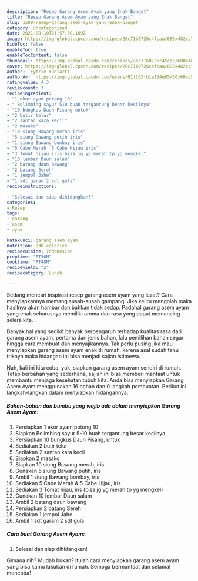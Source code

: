 ```yaml
---
description: "Resep Garang Asem Ayam yang Enak Banget"
title: "Resep Garang Asem Ayam yang Enak Banget"
slug: 1588-resep-garang-asem-ayam-yang-enak-banget
category: Uncategorized
date: 2021-08-10T21:57:50.169Z
image: https://img-global.cpcdn.com/recipes/26c71b0726c4fcaa/680x482cq70/garang-asem-ayam-foto-resep-utama.jpg
hideToc: false
enableToc: true
enableTocContent: false
thumbnail: https://img-global.cpcdn.com/recipes/26c71b0726c4fcaa/680x482cq70/garang-asem-ayam-foto-resep-utama.jpg
cover: https://img-global.cpcdn.com/recipes/26c71b0726c4fcaa/680x482cq70/garang-asem-ayam-foto-resep-utama.jpg
author:  Fytrie Yuniarti
authorAv:  https://img-global.cpcdn.com/users/91f163fb1e134e85/60x60cq50/avatar.jpg
ratingvalue: 4.3
reviewcount: 3
recipeingredient:
- "1 ekor ayam potong 10"
- " Belimbing sayur 510 buah tergantung besar kecilnya"
- "10 bungkus Daun Pisang untuk"
- "2 butir telur"
- "2 santan kara kecil"
- "2 masako"
- "10 siung Bawang merah iris"
- "5 siung Bawang putih iris"
- "1 siung Bawang bombay iris"
- "5 Cabe Merah  5 Cabe Hijau iris"
- "3 Tomat hijau iris bisa jg yg merah tp yg mengkel"
- "10 lembar Daun salam"
- "2 batang daun bawang"
- "2 batang Sereh"
- "1 jempol Jahe"
- "1 sdt garam 2 sdt gula"
recipeinstructions:

- "Selesai dan siap dihidangkan!"
categories:
- Resep
tags:
- garang
- asem
- ayam

katakunci: garang asem ayam 
nutrition: 238 calories
recipecuisine: Indonesian
preptime: "PT30M"
cooktime: "PT48M"
recipeyield: "2"
recipecategory: Lunch

---
```



Sedang mencari inspirasi resep garang asem ayam yang lezat? Cara menyiapkannya memang susah-susah gampang. Jika keliru mengolah maka hasilnya akan hambar dan bahkan tidak sedap. Padahal garang asem ayam yang enak seharusnya memiliki aroma dan rasa yang dapat memancing selera kita.




Banyak hal yang sedikit banyak berpengaruh terhadap kualitas rasa dari garang asem ayam, pertama dari jenis bahan, lalu pemilihan bahan segar hingga cara membuat dan menyajikannya. Tak perlu pusing jika mau menyiapkan garang asem ayam enak di rumah, karena asal sudah tahu triknya maka hidangan ini bisa menjadi sajian istimewa.


Nah, kali ini kita coba, yuk, siapkan garang asem ayam sendiri di rumah. Tetap berbahan yang sederhana, sajian ini bisa memberi manfaat untuk membantu menjaga kesehatan tubuh kita. Anda bisa menyiapkan Garang Asem Ayam menggunakan 16 bahan dan 0 langkah pembuatan. Berikut ini langkah-langkah dalam menyiapkan hidangannya.

<!--inarticleads1-->

##### Bahan-bahan dan bumbu yang wajib ada dalam menyiapkan Garang Asem Ayam:

1. Persiapkan 1 ekor ayam potong 10
1. Siapkan  Belimbing sayur 5-10 buah tergantung besar kecilnya
1. Persiapkan 10 bungkus Daun Pisang, untuk
1. Sediakan 2 butir telur
1. Sediakan 2 santan kara kecil
1. Siapkan 2 masako
1. Siapkan 10 siung Bawang merah, iris
1. Gunakan 5 siung Bawang putih, iris
1. Ambil 1 siung Bawang bombay, iris
1. Sediakan 5 Cabe Merah &amp; 5 Cabe Hijau, iris
1. Sediakan 3 Tomat hijau, iris (bisa jg yg merah tp yg mengkel)
1. Gunakan 10 lembar Daun salam
1. Ambil 2 batang daun bawang
1. Persiapkan 2 batang Sereh
1. Sediakan 1 jempol Jahe
1. Ambil 1 sdt garam 2 sdt gula




<!--inarticleads2-->

##### Cara buat Garang Asem Ayam:


1. Selesai dan siap dihidangkan!



Gimana nih? Mudah bukan? Itulah cara menyiapkan garang asem ayam yang bisa kamu lakukan di rumah. Semoga bermanfaat dan selamat mencoba!
